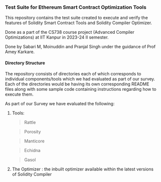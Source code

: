 ### Test Suite for Ethereum Smart Contract Optimization Tools

This repository contains the test suite created to execute and verify the features of Solidity Smart Contract Tools and Solidity Compiler Optimizer.

Done as a part of the CS738 course project (Advanced Compiler Optimizations) at IIT Kanpur in 2023-24 II semester.

Done by Sabari M, Moinuddin and Pranjal Singh under the guidance of Prof Amey Karkare.

#### Directory Structure

The repository consists of directories each of which corresponds to individual components/tools which we had evaluated as part of our survey. Each of the directories would be having its own corresponding README files along with some sample code containing instructions regarding how to execute them.

As part of our Survey we have evaluated the following:
1. Tools:
    > Rattle
    
	> Porosity

    > Manticore

    > Echidna

    > Gasol

2. The Optimizer : the inbuilt optimizer available within the latest versions of Solidity Compiler
